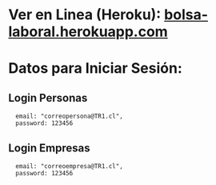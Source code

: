 # Ver en Linea (Heroku): [bolsa-laboral.herokuapp.com](https://ofertaslaborales.herokuapp.com/)

# Datos para Iniciar Sesión:

## Login Personas

      email: "correopersona@TR1.cl",
      password: 123456

## Login Empresas
      email: "correoempresa@TR1.cl",
      password: 123456

